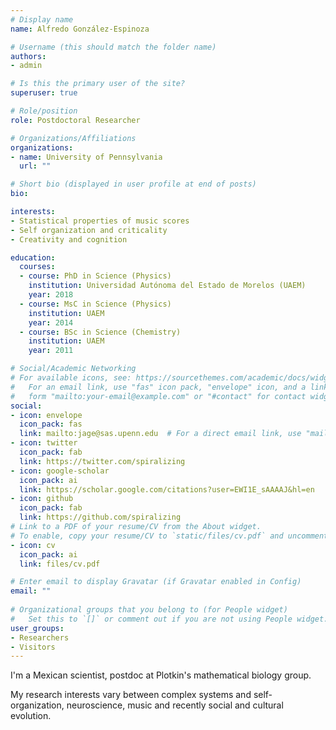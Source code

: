```yaml
---
# Display name
name: Alfredo González-Espinoza

# Username (this should match the folder name)
authors:
- admin

# Is this the primary user of the site?
superuser: true

# Role/position
role: Postdoctoral Researcher

# Organizations/Affiliations
organizations:
- name: University of Pennsylvania
  url: ""

# Short bio (displayed in user profile at end of posts)
bio: 

interests:
- Statistical properties of music scores
- Self organization and criticality
- Creativity and cognition

education:
  courses:
  - course: PhD in Science (Physics)
    institution: Universidad Autónoma del Estado de Morelos (UAEM)
    year: 2018
  - course: MsC in Science (Physics) 
    institution: UAEM
    year: 2014
  - course: BSc in Science (Chemistry)
    institution: UAEM
    year: 2011

# Social/Academic Networking
# For available icons, see: https://sourcethemes.com/academic/docs/widgets/#icons
#   For an email link, use "fas" icon pack, "envelope" icon, and a link in the
#   form "mailto:your-email@example.com" or "#contact" for contact widget.
social:
- icon: envelope
  icon_pack: fas
  link: mailto:jage@sas.upenn.edu  # For a direct email link, use "mailto:test@example.org".
- icon: twitter
  icon_pack: fab
  link: https://twitter.com/spiralizing
- icon: google-scholar
  icon_pack: ai
  link: https://scholar.google.com/citations?user=EWI1E_sAAAAJ&hl=en
- icon: github
  icon_pack: fab
  link: https://github.com/spiralizing
# Link to a PDF of your resume/CV from the About widget.
# To enable, copy your resume/CV to `static/files/cv.pdf` and uncomment the lines below.  
- icon: cv
  icon_pack: ai
  link: files/cv.pdf

# Enter email to display Gravatar (if Gravatar enabled in Config)
email: ""
  
# Organizational groups that you belong to (for People widget)
#   Set this to `[]` or comment out if you are not using People widget.  
user_groups:
- Researchers
- Visitors
---
```

I'm a Mexican scientist, postdoc at Plotkin's mathematical biology group.

My research interests vary between complex systems and self-organization, neuroscience, music and recently social and cultural evolution.
 
